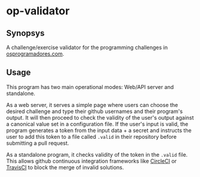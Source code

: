 # op-validator

## Synopsys

A challenge/exercise validator for the programming challenges in
[osprogramadores.com](https://osprogramadores.com).

## Usage

This program has two main operational modes: Web/API server and standalone.

As a web server, it serves a simple page where users can choose the desired
challenge and type their github usernames and their program's output. It will
then proceed to check the validity of the user's output against a canonical
value set in a configuration file. If the user's input is valid, the program
generates a token from the input data + a secret and instructs the user to add
this token to a file called `.valid` in their repository before submitting a
pull request.

As a standalone program, it checks validity of the token in the `.valid` file.
This allows github continuous integration frameworks like
[CircleCI](http://circleci.com) or [TravisCI](http://travisci.com) to block the
merge of invalid solutions.
